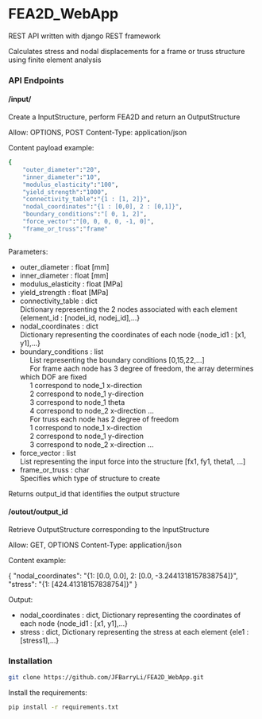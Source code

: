 # FEA2D_WebApp

REST API written with django REST framework

Calculates stress and nodal displacements for a frame or truss structure using finite element analysis


### API Endpoints

#### /input/

Create a InputStructure, perform FEA2D and return an OutputStructure

Allow: OPTIONS, POST
Content-Type: application/json

Content payload example:
```bash
{
	"outer_diameter":"20",
	"inner_diameter":"10",
	"modulus_elasticity":"100",
	"yield_strength":"1000",
	"connectivity_table":"{1 : [1, 2]}",
	"nodal_coordinates":"{1 : [0,0], 2 : [0,1]}",
	"boundary_conditions":"[ 0, 1, 2]",
	"force_vector":"[0, 0, 0, 0, -1, 0]",
	"frame_or_truss":"frame"
}
```

Parameters:
  * outer_diameter : float [mm]  
  * inner_diameter : float [mm]  
  * modulus_elasticity : float [MPa]  
  * yield_strength : float [MPa]  
  * connectivity_table : dict  
	Dictionary representing the 2 nodes associated with each element {element_id : [nodei_id, nodej_id],...}  
  * nodal_coordinates : dict  
	Dictionary representing the coordinates of each node {node_id1 : [x1, y1],...}  
  * boundary_conditions : list  
&nbsp;&nbsp;&nbsp;&nbsp; List representing the boundary conditions [0,15,22,...]  
&nbsp;&nbsp;&nbsp;&nbsp; For frame aach node has 3 degree of freedom, the array determines which DOF are fixed  
&nbsp;&nbsp;&nbsp;&nbsp; 1 correspond to node_1 x-direction  
&nbsp;&nbsp;&nbsp;&nbsp; 2 correspond to node_1 y-direction  
&nbsp;&nbsp;&nbsp;&nbsp; 3 correspond to node_1 theta  
&nbsp;&nbsp;&nbsp;&nbsp; 4 correspond to node_2 x-direction ...  
&nbsp;&nbsp;&nbsp;&nbsp; For truss each node has 2 degree of freedom  
&nbsp;&nbsp;&nbsp;&nbsp; 1 correspond to node_1 x-direction  
&nbsp;&nbsp;&nbsp;&nbsp; 2 correspond to node_1 y-direction  
&nbsp;&nbsp;&nbsp;&nbsp; 3 correspond to node_2 x-direction ...  
  * force_vector : list  
  	List representing the input force into the structure [fx1, fy1, theta1, ...]  
  * frame_or_truss : char  
  	Specifies which type of structure to create  
  
Returns output_id that identifies the output structure

#### /outout/output_id

Retrieve OutputStructure corresponding to the InputStructure

Allow: GET, OPTIONS
Content-Type: application/json

Content example:

{
    "nodal_coordinates": "{1: [0.0, 0.0], 2: [0.0, -3.2441318157838754]}",
    "stress": "{1: [424.41318157838754]}"
}

Output:
  * nodal_coordinates : dict, Dictionary representing the coordinates of each node {node_id1 : [x1, y1],...}
  * stress : dict, Dictionary representing the stress at each element {ele1 : [stress1],...}

### Installation

```bash
git clone https://github.com/JFBarryLi/FEA2D_WebApp.git
```

Install the requirements:

```bash
pip install -r requirements.txt
```
